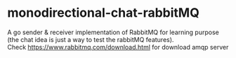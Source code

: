 # monodirectional-chat-rabbitMQ

A go sender &amp; receiver implementation of RabbitMQ for learning purpose (the chat idea is just a way to test the rabbitMQ features).  
Check https://www.rabbitmq.com/download.html for download amqp server 
